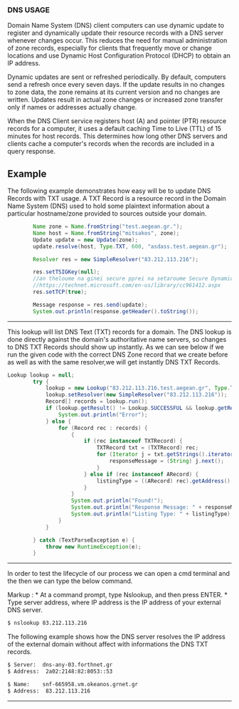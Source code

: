 ### DNS USAGE
  <p>Domain Name System (DNS) client computers can use dynamic update to register and dynamically update their resource records with a DNS server whenever changes occur. This reduces the need for manual administration of zone records, especially for clients that frequently move or change locations and use Dynamic Host Configuration Protocol (DHCP) to obtain an IP address.</p>
 <p>Dynamic updates are sent or refreshed periodically. By default, computers send a refresh once every seven days. If the update results in no changes to zone data, the zone remains at its current version and no changes are written. Updates result in actual zone changes or increased zone transfer only if names or addresses actually change.</p>
 <p> When the DNS Client service registers host (A) and pointer (PTR) resource records for a computer, it uses a default caching Time to Live (TTL) of 15 minutes for host records. This determines how long other DNS servers and clients cache a computer's records when the records are included in a query response.</p>


## Example
The following example demonstrates how easy will be to update DNS Records with TXT usage. A TXT Record is a resource record in the Domain Name System (DNS) used to hold some plaintext information about a particular hostname/zone provided to sources outside your domain.

```Java
        Name zone = Name.fromString("test.aegean.gr.");
        Name host = Name.fromString("mitsakos", zone);
        Update update = new Update(zone);
        update.resolve(host, Type.TXT, 600, "asdass.test.aegean.gr");

        Resolver res = new SimpleResolver("83.212.113.216");

        res.setTSIGKey(null);
        //an theloume na ginei secure pprei na setaroume Secure Dynamic Update Process perissoters plirofories deite edw
        //https://technet.microsoft.com/en-us/library/cc961412.aspx
        res.setTCP(true);

        Message response = res.send(update);
        System.out.println(response.getHeader().toString());
```
---
<p>This lookup will list DNS Text (TXT) records for a domain. The DNS lookup is done directly against the domain's authoritative name servers, so changes to DNS TXT Records should show up instantly. As we can see below if we run the given code with the correct DNS Zone record that we create before as well as with the same resolver,we will get instantly DNS TXT Records.</p>

```Java
Lookup lookup = null;
        try {
            lookup = new Lookup("83.212.113.216.test.aegean.gr", Type.TXT);
            lookup.setResolver(new SimpleResolver("83.212.113.216"));
            Record[] records = lookup.run();
            if (lookup.getResult() != Lookup.SUCCESSFUL && lookup.getResult() != Lookup.TYPE_NOT_FOUND) {
                System.out.println("Error");
            } else {
                for (Record rec : records) {
                    {
                        if (rec instanceof TXTRecord) {
                            TXTRecord txt = (TXTRecord) rec;
                            for (Iterator j = txt.getStrings().iterator(); j.hasNext();) {
                                responseMessage = (String) j.next();
                            }
                        } else if (rec instanceof ARecord) {
                            listingType = ((ARecord) rec).getAddress().getHostAddress();
                        }
                    }
                    System.out.println("Found!");
                    System.out.println("Response Message: " + responseMessage);
                    System.out.println("Listing Type: " + listingType);
                }
            }

        } catch (TextParseException e) {
            throw new RuntimeException(e);
        }
```
---
<p>In order to test the lifecycle of our process we can open a cmd terminal and the then we can type the below command.</p>
  Markup : * At a command prompt, type Nslookup, and then press ENTER.
   * Type server  address, where IP address is the IP address of your external DNS server.

```sh
$ nslookup 83.212.113.216
```
<p> The following example shows how the DNS server  resolves the IP address of the external domain without affect with informations the DNS TXT records.</p>

```sh
$ Server:  dns-any-03.forthnet.gr
$ Address:  2a02:2148:82:8053::53

$ Name:    snf-665958.vm.okeanos.grnet.gr
$ Address:  83.212.113.216
```
---


